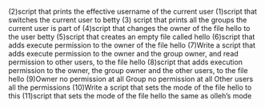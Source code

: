 (2)script that prints the effective username of the current user
(1)script that switches the current user to betty
(3) script that prints all the groups the current user is part of
(4)script that changes the owner of the file hello to the user betty
(5)script that creates an empty file called hello
(6)script that adds execute permission to the owner of the file hello
(7)Write a script that adds execute permission to the owner and the group owner, and read permission to other users, to the file hello
(8)script that adds execution permission to the owner, the group owner and the other users, to the file hello
(9)Owner no permission at all Group no permission at all Other users all the permissions
(10)Write a script that sets the mode of the file hello to this
(11)script that sets the mode of the file hello the same as olleh’s mode
